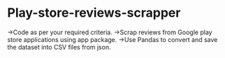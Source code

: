 # Play-store-reviews-scrapper

->Code as per your required criteria.
->Scrap reviews from Google play store applications using app package.
->Use Pandas to convert and save the dataset into CSV files from json.
